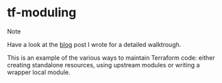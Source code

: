 # tf-moduling

> [!NOTE]
> 
> Have a look at the [blog](https://blog.mariano.cloud/) post I wrote for a detailed walktrough.

This is an example of the various ways to maintain Terraform code: either creating standalone resources, using upstream modules or writing a wrapper local module.
